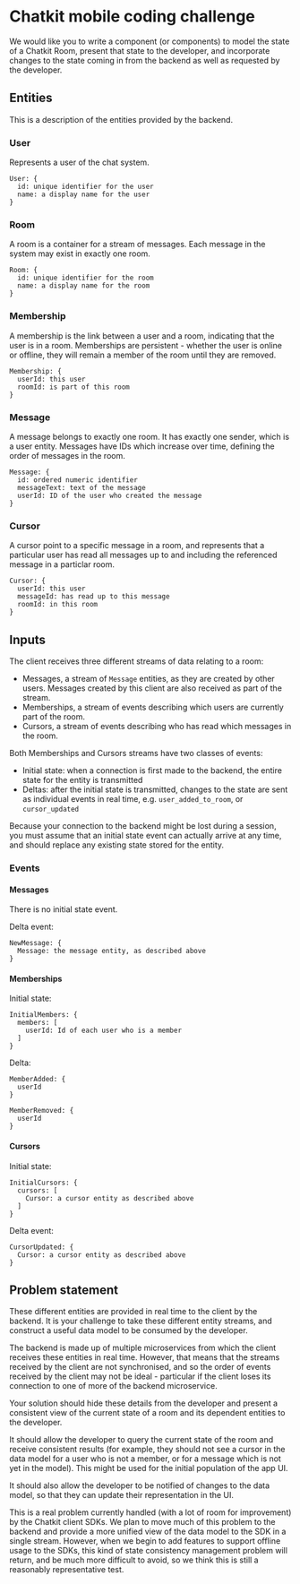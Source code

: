 # Chatkit mobile coding challenge

We would like you to write a component (or components) to model the state of a
Chatkit Room, present that state to the developer, and incorporate changes to
the state coming in from the backend as well as requested by the developer.

## Entities

This is a description of the entities provided by the backend.

### User

Represents a user of the chat system.

```
User: {
  id: unique identifier for the user
  name: a display name for the user
}
```

### Room

A room is a container for a stream of messages.
Each message in the system may exist in exactly one room.

```
Room: {
  id: unique identifier for the room
  name: a display name for the room
}
```

### Membership

A membership is the link between a user and a room, indicating that the user
is in a room. Memberships are persistent - whether the user is online or
offline, they will remain a member of the room until they are removed.

```
Membership: {
  userId: this user
  roomId: is part of this room
}
```

### Message

A message belongs to exactly one room. It has exactly one sender, which is a
user entity.
Messages have IDs which increase over time, defining the order of messages in
the room.

```
Message: {
  id: ordered numeric identifier
  messageText: text of the message
  userId: ID of the user who created the message
}
```

### Cursor

A cursor point to a specific message in a room, and represents that a
particular user has read all messages up to and including the referenced
message in a particlar room.

```
Cursor: {
  userId: this user
  messageId: has read up to this message
  roomId: in this room
}
```

## Inputs

The client receives three different streams of data relating to a room:

- Messages, a stream of `Message` entities, as they are created by other
  users. Messages created by this client are also received as part of the
  stream.
- Memberships, a stream of events describing which users are currently part of
  the room.
- Cursors, a stream of events describing who has read which messages in the
  room.

Both Memberships and Cursors streams have two classes of events:

- Initial state: when a connection is first made to the backend, the entire
  state for the entity is transmitted
- Deltas: after the initial state is transmitted, changes to the state are
  sent as individual events in real time, e.g. `user_added_to_room`, or
  `cursor_updated`

Because your connection to the backend might be lost during a session, you
must assume that an initial state event can actually arrive at any time, and
should replace any existing state stored for the entity.

### Events

#### Messages

There is no initial state event.

Delta event:

```
NewMessage: {
  Message: the message entity, as described above
}
```

#### Memberships

Initial state:

```
InitialMembers: {
  members: [
    userId: Id of each user who is a member
  ]
}
```

Delta:

```
MemberAdded: {
  userId
}

MemberRemoved: {
  userId
}
```

#### Cursors

Initial state:

```
InitialCursors: {
  cursors: [
    Cursor: a cursor entity as described above
  ]
}
```

Delta event:

```
CursorUpdated: {
  Cursor: a cursor entity as described above
}
```

## Problem statement

These different entities are provided in real time to the client by the
backend. It is your challenge to take these different entity streams, and
construct a useful data model to be consumed by the developer.

The backend is made up of multiple microservices from which the client
receives these entities in real time. However, that means that the streams
received by the client are not synchronised, and so the order of events
received by the client may not be ideal - particular if the client loses its
connection to one of more of the backend microservice.

Your solution should hide these details from the developer and present a
consistent view of the current state of a room and its dependent entities to
the developer.

It should allow the developer to query the current state of the room and
receive consistent results (for example, they should not see a cursor in the
data model for a user who is not a member, or for a message which is not yet
in the model). This might be used for the initial population of the app UI.

It should also allow the developer to be notified of changes to the data
model, so that they can update their representation in the UI.

This is a real problem currently handled (with a lot of room for improvement)
by the Chatkit client SDKs. We plan to move much of this problem to the
backend and provide a more unified view of the data model to the SDK in a
single stream. However, when we begin to add features to support offline
usage to the SDKs, this kind of state consistency management problem will
return, and be much more difficult to avoid, so we think this is still a
reasonably representative test.
